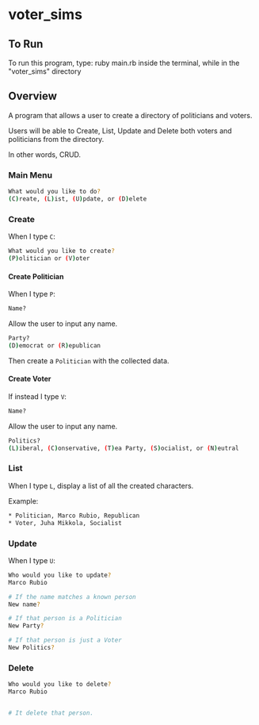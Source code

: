# voter_sims

## To Run
To run this program, type: ruby main.rb inside the terminal, while in the "voter_sims" directory


## Overview

A program that allows a user to create a directory of politicians and voters.

Users will be able to Create, List, Update and Delete both voters and politicians from the directory. 

In other words, CRUD.

### Main Menu

```sh
What would you like to do?
(C)reate, (L)ist, (U)pdate, or (D)elete
```

### Create

When I type `C`:

```sh
What would you like to create?
(P)olitician or (V)oter
```

#### Create Politician

When I type `P`:

```sh
Name?
```
Allow the user to input any name.

```sh
Party?
(D)emocrat or (R)epublican
```
Then create a `Politician` with the collected data.

#### Create Voter

If instead I type `V`:

```sh
Name?
```
Allow the user to input any name.

```sh
Politics?
(L)iberal, (C)onservative, (T)ea Party, (S)ocialist, or (N)eutral
```

### List

When I type `L`, display a list of all the created characters.

Example:

```sh
* Politician, Marco Rubio, Republican
* Voter, Juha Mikkola, Socialist
```

### Update

When I type `U`:

```sh
Who would you like to update?
Marco Rubio

# If the name matches a known person
New name?

# If that person is a Politician
New Party?

# If that person is just a Voter
New Politics?
```

### Delete

```sh
Who would you like to delete?
Marco Rubio


# It delete that person.
```

